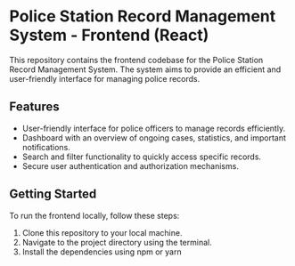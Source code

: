 # Police Station Record Management System - Frontend (React)

This repository contains the frontend codebase for the Police Station Record Management System. The system aims to provide an efficient and user-friendly interface for managing police records.

## Features

- User-friendly interface for police officers to manage records efficiently.
- Dashboard with an overview of ongoing cases, statistics, and important notifications.
- Search and filter functionality to quickly access specific records.
- Secure user authentication and authorization mechanisms.

## Getting Started

To run the frontend locally, follow these steps:

1. Clone this repository to your local machine.
2. Navigate to the project directory using the terminal.
3. Install the dependencies using npm or yarn
